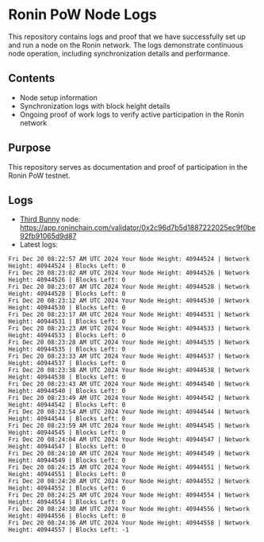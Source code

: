 # Ronin PoW Node Logs

This repository contains logs and proof that we have successfully set up and run a node on the Ronin network. The logs demonstrate continuous node operation, including synchronization details and performance.

## Contents

- Node setup information
- Synchronization logs with block height details
- Ongoing proof of work logs to verify active participation in the Ronin network

## Purpose

This repository serves as documentation and proof of participation in the Ronin PoW testnet.

## Logs

- [Third Bunny](https://thirdbunny.xyz/) node: https://app.roninchain.com/validator/0x2c96d7b5d1887222025ec9f0be92fb91065d9d87
- Latest logs:
```
Fri Dec 20 08:22:57 AM UTC 2024 Your Node Height: 40944524 | Network Height: 40944524 | Blocks Left: 0
Fri Dec 20 08:23:02 AM UTC 2024 Your Node Height: 40944526 | Network Height: 40944526 | Blocks Left: 0
Fri Dec 20 08:23:07 AM UTC 2024 Your Node Height: 40944528 | Network Height: 40944528 | Blocks Left: 0
Fri Dec 20 08:23:12 AM UTC 2024 Your Node Height: 40944530 | Network Height: 40944530 | Blocks Left: 0
Fri Dec 20 08:23:17 AM UTC 2024 Your Node Height: 40944531 | Network Height: 40944531 | Blocks Left: 0
Fri Dec 20 08:23:23 AM UTC 2024 Your Node Height: 40944533 | Network Height: 40944533 | Blocks Left: 0
Fri Dec 20 08:23:28 AM UTC 2024 Your Node Height: 40944535 | Network Height: 40944535 | Blocks Left: 0
Fri Dec 20 08:23:33 AM UTC 2024 Your Node Height: 40944537 | Network Height: 40944537 | Blocks Left: 0
Fri Dec 20 08:23:38 AM UTC 2024 Your Node Height: 40944538 | Network Height: 40944538 | Blocks Left: 0
Fri Dec 20 08:23:43 AM UTC 2024 Your Node Height: 40944540 | Network Height: 40944540 | Blocks Left: 0
Fri Dec 20 08:23:49 AM UTC 2024 Your Node Height: 40944542 | Network Height: 40944542 | Blocks Left: 0
Fri Dec 20 08:23:54 AM UTC 2024 Your Node Height: 40944544 | Network Height: 40944544 | Blocks Left: 0
Fri Dec 20 08:23:59 AM UTC 2024 Your Node Height: 40944545 | Network Height: 40944545 | Blocks Left: 0
Fri Dec 20 08:24:04 AM UTC 2024 Your Node Height: 40944547 | Network Height: 40944547 | Blocks Left: 0
Fri Dec 20 08:24:10 AM UTC 2024 Your Node Height: 40944549 | Network Height: 40944549 | Blocks Left: 0
Fri Dec 20 08:24:15 AM UTC 2024 Your Node Height: 40944551 | Network Height: 40944551 | Blocks Left: 0
Fri Dec 20 08:24:20 AM UTC 2024 Your Node Height: 40944552 | Network Height: 40944552 | Blocks Left: 0
Fri Dec 20 08:24:25 AM UTC 2024 Your Node Height: 40944554 | Network Height: 40944554 | Blocks Left: 0
Fri Dec 20 08:24:30 AM UTC 2024 Your Node Height: 40944556 | Network Height: 40944556 | Blocks Left: 0
Fri Dec 20 08:24:36 AM UTC 2024 Your Node Height: 40944558 | Network Height: 40944557 | Blocks Left: -1
```
